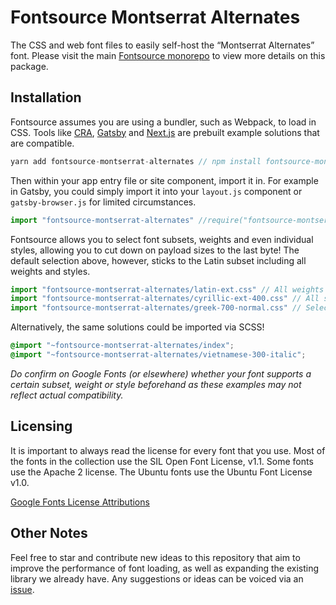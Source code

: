 # Fontsource Montserrat Alternates

The CSS and web font files to easily self-host the “Montserrat Alternates” font. Please visit the main [Fontsource monorepo](https://github.com/DecliningLotus/fontsource) to view more details on this package.

## Installation

Fontsource assumes you are using a bundler, such as Webpack, to load in CSS. Tools like [CRA](https://create-react-app.dev/), [Gatsby](https://www.gatsbyjs.org/) and [Next.js](https://nextjs.org/) are prebuilt example solutions that are compatible.

```javascript
yarn add fontsource-montserrat-alternates // npm install fontsource-montserrat-alternates
```

Then within your app entry file or site component, import it in. For example in Gatsby, you could simply import it into your `layout.js` component or `gatsby-browser.js` for limited circumstances.

```javascript
import "fontsource-montserrat-alternates" //require("fontsource-montserrat-alternates")
```

Fontsource allows you to select font subsets, weights and even individual styles, allowing you to cut down on payload sizes to the last byte! The default selection above, however, sticks to the Latin subset including all weights and styles.

```javascript
import "fontsource-montserrat-alternates/latin-ext.css" // All weights and styles included.
import "fontsource-montserrat-alternates/cyrillic-ext-400.css" // All styles included.
import "fontsource-montserrat-alternates/greek-700-normal.css" // Select either normal or italic.
```

Alternatively, the same solutions could be imported via SCSS!

```scss
@import "~fontsource-montserrat-alternates/index";
@import "~fontsource-montserrat-alternates/vietnamese-300-italic";
```

_Do confirm on Google Fonts (or elsewhere) whether your font supports a certain subset, weight or style beforehand as these examples may not reflect actual compatibility._

## Licensing

It is important to always read the license for every font that you use.
Most of the fonts in the collection use the SIL Open Font License, v1.1. Some fonts use the Apache 2 license. The Ubuntu fonts use the Ubuntu Font License v1.0.

[Google Fonts License Attributions](https://fonts.google.com/attribution)

## Other Notes

Feel free to star and contribute new ideas to this repository that aim to improve the performance of font loading, as well as expanding the existing library we already have. Any suggestions or ideas can be voiced via an [issue](https://github.com/DecliningLotus/fontsource/issues).
